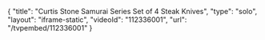 {
    "title": "Curtis Stone Samurai Series Set of 4 Steak Knives",
    "type": "solo",
    "layout": "iframe-static",
    "videoId": "112336001",
    "url": "\/tvpembed\/112336001"
}